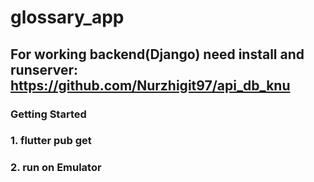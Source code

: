 # glossary_app

## For working backend(Django) need install and runserver: https://github.com/Nurzhigit97/api_db_knu 

### Getting Started 

### 1. flutter pub get
### 2. run on Emulator
